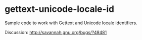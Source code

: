 # gettext-unicode-locale-id

Sample code to work with Gettext and Unicode locale identifiers.

Discussion: http://savannah.gnu.org/bugs/?48481

